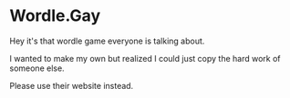 # Wordle.Gay

Hey it's that wordle game everyone is talking about.

I wanted to make my own but realized I could just copy the hard work of someone else. 

Please use their website instead.
